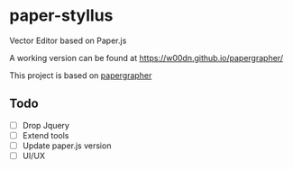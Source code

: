 # paper-styllus
Vector Editor based on Paper.js

A working version can be found at https://w00dn.github.io/papergrapher/

This project is based on [papergrapher](https://github.com/w00dn/papergrapher)

## Todo
-[ ] Drop Jquery
-[ ] Extend tools
-[ ] Update paper.js version
-[ ] UI/UX
